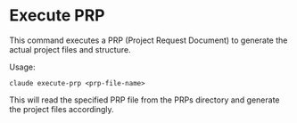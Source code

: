# Execute PRP

This command executes a PRP (Project Request Document) to generate the actual project files and structure.

Usage:
```
claude execute-prp <prp-file-name>
```

This will read the specified PRP file from the PRPs directory and generate the project files accordingly.